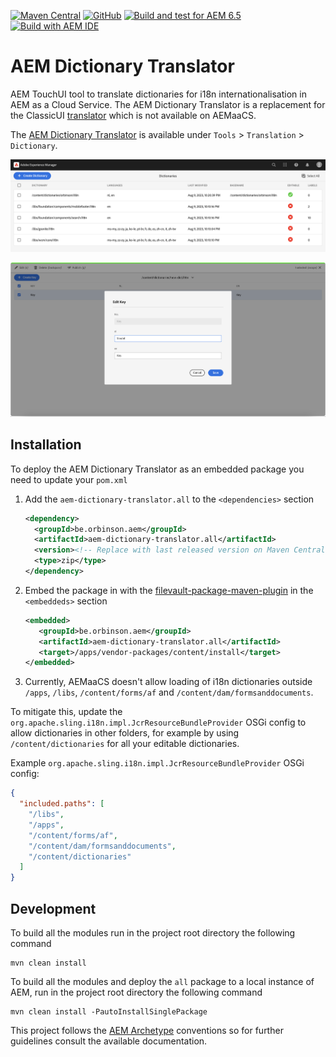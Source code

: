 [![Maven Central](https://img.shields.io/maven-central/v/be.orbinson.aem/aem-dictionary-translator)](https://search.maven.org/artifact/be.orbinson.aem/aem-dictionary-translator.all)
[![GitHub](https://img.shields.io/github/v/release/orbinson/aem-dictionary-translator)](https://github.com/orbinson/aem-dictionary-translator/releases)
[![Build and test for AEM 6.5](https://github.com/orbinson/aem-dictionary-translator/actions/workflows/build.yml/badge.svg)](https://github.com/orbinson/aem-dictionary-translator/actions/workflows/build.yml)
[![Build with AEM IDE](https://img.shields.io/badge/Built%20with-AEM%20IDE-orange)](https://plugins.jetbrains.com/plugin/9269-aem-ide)

# AEM Dictionary Translator

AEM TouchUI tool to translate dictionaries for i18n internationalisation in AEM as a Cloud Service. The AEM
Dictionary Translator is a replacement for the
ClassicUI [translator](http://localhost:4502/libs/cq/i18n/translator.html) which is not available on AEMaaCS.

The [AEM Dictionary Translator](http://localhost:4502/tools/translation/dictionaries.html) is available under `Tools` > `Translation` > `Dictionary`.

![Dictionaries](docs/assets/dictionaries.png)

![Key](docs/assets/key.png)

## Installation

To deploy the AEM Dictionary Translator as an embedded package you need to update your `pom.xml`

1. Add the `aem-dictionary-translator.all` to the `<dependencies>` section

   ```xml
   <dependency>
     <groupId>be.orbinson.aem</groupId>
     <artifactId>aem-dictionary-translator.all</artifactId>
     <version><!-- Replace with last released version on Maven Central --></version>
     <type>zip</type>
   </dependency>
   ```
2. Embed the package in with
   the [filevault-package-maven-plugin](https://jackrabbit.apache.org/filevault-package-maven-plugin/) in
   the `<embeddeds>` section

   ```xml
   <embedded>
      <groupId>be.orbinson.aem</groupId>
      <artifactId>aem-dictionary-translator.all</artifactId>
      <target>/apps/vendor-packages/content/install</target>
   </embedded>
   ```
   
3. Currently, AEMaaCS doesn't allow loading of i18n dictionaries outside `/apps`,  `/libs`, `/content/forms/af` and `/content/dam/formsanddocuments`.

To mitigate this, update the `org.apache.sling.i18n.impl.JcrResourceBundleProvider` OSGi config to allow dictionaries in other folders, for example by using `/content/dictionaries` for all your editable dictionaries.

Example `org.apache.sling.i18n.impl.JcrResourceBundleProvider` OSGi config:
```json
{
  "included.paths": [
    "/libs",
    "/apps",
    "/content/forms/af",
    "/content/dam/formsanddocuments",
    "/content/dictionaries"
  ]
}

```

## Development

To build all the modules run in the project root directory the following command

```shell
mvn clean install
```

To build all the modules and deploy the `all` package to a local instance of AEM, run in the project root directory the
following command

```shell
mvn clean install -PautoInstallSinglePackage
```

This project follows the [AEM Archetype](https://github.com/adobe/aem-project-archetype) conventions so for further
guidelines consult the available documentation.
